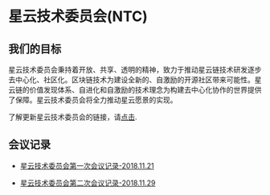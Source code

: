 # 星云技术委员会(NTC)

## 我们的目标

星云技术委员会秉持着开放、共享、透明的精神，致力于推动星云链技术研发逐步去中心化、社区化。区块链技术为建设全新的、自激励的开源社区带来可能性。星云链的价值发现体系、自进化和自激励的技术理念为构建去中心化协作的世界提供了保障。星云技术委员会将全力推动星云愿景的实现。

了解更新星云技术委员会的链接，请[点击](https://nebulas.io/cn/team.html).

## 会议记录

- [星云技术委员会第一次会议记录-2018.11.21](meeting-mins/meeting-mins-1.html) 

- [星云技术委员会第二次会议记录-2018.11.29](https://mp.weixin.qq.com/s/ydJqljGmNwXkIssvlq1sOw)
